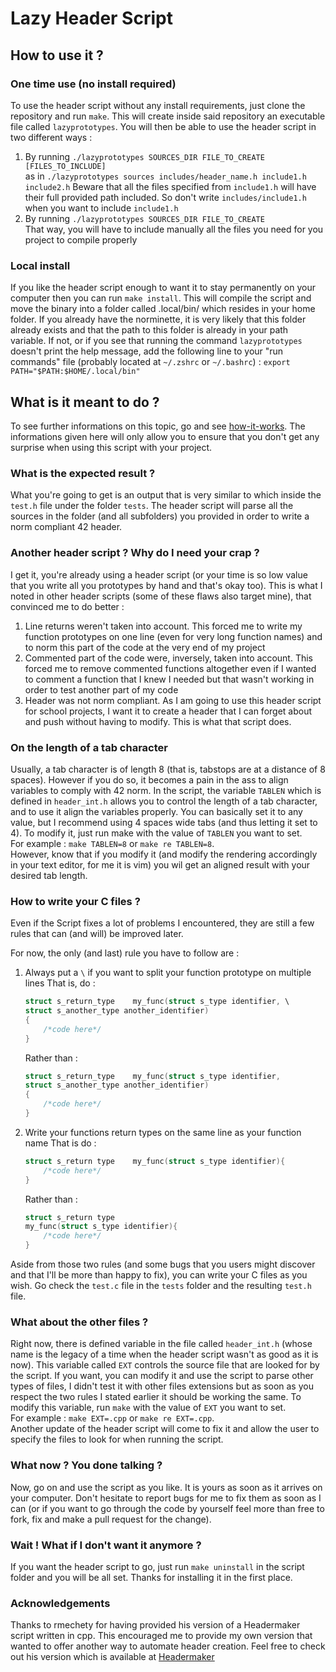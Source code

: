 # Lazy Header Script

## How to use it ?

### One time use (no install required)

To use the header script without any install requirements, just clone the repository and run `make`.
This will create inside said repository an executable file called `lazyprototypes`.
You will then be able to use the header script in two different ways :

1. By running `./lazyprototypes SOURCES_DIR FILE_TO_CREATE [FILES_TO_INCLUDE]`<br/>
	as in `./lazyprototypes sources includes/header_name.h include1.h include2.h`
	Beware that all the files specified from `include1.h` will have their full provided path included.
	So don't write `includes/include1.h` when you want to include `include1.h`
2. By running `./lazyprototypes SOURCES_DIR FILE_TO_CREATE`<br/>
	That way, you will have to include manually all the files you need for you project to compile properly

### Local install

If you like the header script enough to want it to stay permanently on your computer then you can run `make install`.
This will compile the script and move the binary into a folder called .local/bin/ which resides in your home folder.
If you already have the norminette, it is very likely that this folder already exists and that the path to
this folder is already in your path variable.
If not, or if you see that running the command `lazyprototypes` doesn't print the help message, add the following line to
your "run commands" file (probably located at `~/.zshrc` or `~/.bashrc`) : `export PATH="$PATH:$HOME/.local/bin"`

## What is it meant to do ?

To see further informations on this topic, go and see [how-it-works](docs/how-it-works.md). The informations 
given here will only allow you to ensure that you don't get any surprise when using this script with your project.

### What is the expected result ?

What you're going to get is an output that is very similar to which inside the `test.h` file under the folder `tests`.
The header script will parse all the sources in the folder (and all subfolders) you provided in order to write a
norm compliant 42 header.

### Another header script ? Why do I need your crap ?

I get it, you're already using a header script (or your time is so low value that you write all you prototypes by hand
and that's okay too). This is what I noted in other header scripts (some of these flaws also target mine), that 
convinced me to do better :

1. Line returns weren't taken into account.
	This forced me to write my function prototypes on one line (even for very long function names) and to norm this
	part of the code at the very end of my project
2. Commented part of the code were, inversely, taken into account.
	This forced me to remove commented functions altogether even if I wanted to comment a function that I knew I needed
	but that wasn't working in order to test another part of my code
3. Header was not norm compliant.
	As I am going to use this header script for school projects, I want it to create a header that I can forget about
	and push without having to modify. This is what that script does.

### On the length of a tab character

Usually, a tab character is of length 8 (that is, tabstops are at a distance of 8 spaces). However if you do so, it becomes
a pain in the ass to align variables to comply with 42 norm. In the script, the variable `TABLEN` which is defined in
`header_int.h` allows you to control the length of a tab character, and to use it align the variables properly.
You can basically set it to any value, but I recommend using 4 spaces wide tabs (and thus letting it set to 4).
To modify it, just run make with the value of `TABLEN` you want to set. <br/> For example : `make TABLEN=8` or
`make re TABLEN=8`. <br/>
However, know that if you modify it (and modify the rendering accordingly in your text editor, for me it is vim) you wil
get an aligned result with your desired tab length.

### How to write your C files ?

Even if the Script fixes a lot of problems I encountered, they are still a few rules that can (and will) be improved later.

For now, the only (and last) rule you have to follow are :

1. Always put a `\` if you want to split your function prototype on multiple lines
	That is, do :
	```c
	struct s_return_type	my_func(struct s_type identifier, \
	struct s_another_type another_identifier)
	{
		/*code here*/
	}
	```
	Rather than :
	```c
	struct s_return_type	my_func(struct s_type identifier, 
	struct s_another_type another_identifier)
	{
		/*code here*/
	}
	```

2. Write your functions return types on the same line as your function name
	That is do :
	```c
	struct s_return type	my_func(struct s_type identifier){
		/*code here*/
	}
	```
	Rather than :
	```c
	struct s_return type
	my_func(struct s_type identifier){
		/*code here*/
	}
	```

Aside from those two rules (and some bugs that you users might discover and that I'll be more than happy to fix), you can
write your C files as you wish. Go check the `test.c` file in the `tests` folder and the resulting `test.h` file.

### What about the other files ?

Right now, there is defined variable in the file called `header_int.h` (whose name is the legacy of a time when the header
script wasn't as good as it is now). This variable called `EXT` controls the source file that are looked for by the script.
If you want, you can modify it and use the script to parse other types of files, I didn't test it with other files extensions
but as soon as you respect the two rules I stated earlier it should be working the same.
To modify this variable, run `make` with the value of `EXT` you want to set. <br/> For example : `make EXT=.cpp` or
`make re EXT=.cpp`. <br/>
Another update of the header script will come to fix it and allow the user to specify the files to look for when running
the script.

### What now ? You done talking ?

Now, go on and use the script as you like. It is yours as soon as it arrives on your computer. Don't hesitate to report bugs
for me to fix them as soon as I can (or if you want to go through the code by yourself feel more than free to fork, fix and
make a pull request for the change).

### Wait ! What if I don't want it anymore ?

If you want the header script to go, just run `make uninstall` in the script folder and you will be all set. Thanks for
installing it in the first place.

### Acknowledgements

Thanks to rmechety for having provided his version of a Headermaker script written in cpp. This encouraged me to provide my
own version that wanted to offer another way to automate header creation. Feel free to check out his version which is
available at [Headermaker](https://github.com/rmechety/Headermaker)

